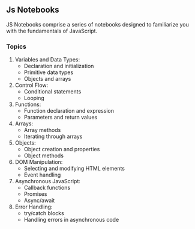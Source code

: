 ## Js Notebooks

JS Notebooks comprise a series of notebooks designed to familiarize you with the fundamentals of JavaScript.

### Topics

1. Variables and Data Types:
    - Declaration and initialization
    - Primitive data types
    - Objects and arrays
2. Control Flow:
    - Conditional statements
    - Looping
3. Functions:
    - Function declaration and expression
    - Parameters and return values
4. Arrays:
    - Array methods
    - Iterating through arrays
5. Objects:
    - Object creation and properties
    - Object methods
6. DOM Manipulation:
    - Selecting and modifying HTML elements
    - Event handling
7. Asynchronous JavaScript:
    - Callback functions
    - Promises
    - Async/await
8. Error Handling:
    - try/catch blocks
    - Handling errors in asynchronous code